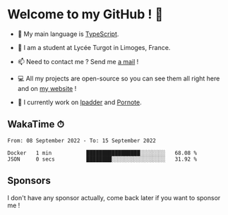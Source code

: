 # Welcome to my GitHub ! 🌃

- 🔭 My main language is [TypeScript](https://www.typescriptlang.org/).

- 🌱 I am a student at Lycée Turgot in Limoges, France.

- 📫 Need to contact me ? Send me <a href="mailto:mikkel@milescode.dev">a mail</a> !

- 💻 All my projects are open-source so you can see them all right here and on <a href="https://www.vexcited.ml">my website</a> !

- 👀 I currently work on [lpadder](https://github.com/Vexcited/lpadder) and [Pornote](https://github.com/Vexcited/Pornote).

## WakaTime ⏱

<!--START_SECTION:waka-->

```text
From: 08 September 2022 - To: 15 September 2022

Docker   1 min           █████████████████░░░░░░░░   68.08 %
JSON     0 secs          ████████░░░░░░░░░░░░░░░░░   31.92 %
```

<!--END_SECTION:waka-->

## Sponsors

I don't have any sponsor actually, come back later if you want to sponsor me !
